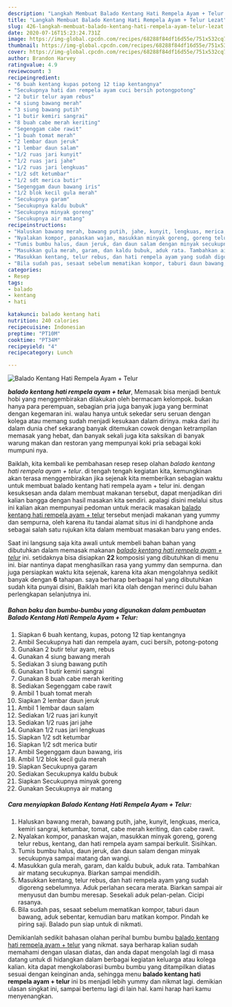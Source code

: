 ```yaml
---
description: "Langkah Membuat Balado Kentang Hati Rempela Ayam + Telur Lezat"
title: "Langkah Membuat Balado Kentang Hati Rempela Ayam + Telur Lezat"
slug: 426-langkah-membuat-balado-kentang-hati-rempela-ayam-telur-lezat
date: 2020-07-16T15:23:24.731Z
image: https://img-global.cpcdn.com/recipes/68288f84df16d55e/751x532cq70/balado-kentang-hati-rempela-ayam-telur-foto-resep-utama.jpg
thumbnail: https://img-global.cpcdn.com/recipes/68288f84df16d55e/751x532cq70/balado-kentang-hati-rempela-ayam-telur-foto-resep-utama.jpg
cover: https://img-global.cpcdn.com/recipes/68288f84df16d55e/751x532cq70/balado-kentang-hati-rempela-ayam-telur-foto-resep-utama.jpg
author: Brandon Harvey
ratingvalue: 4.9
reviewcount: 3
recipeingredient:
- "6 buah kentang kupas potong 12 tiap kentangnya"
- "Secukupnya hati dan rempela ayam cuci bersih potongpotong"
- "2 butir telur ayam rebus"
- "4 siung bawang merah"
- "3 siung bawang putih"
- "1 butir kemiri sangrai"
- "8 buah cabe merah keriting"
- "Segenggam cabe rawit"
- "1 buah tomat merah"
- "2 lembar daun jeruk"
- "1 lembar daun salam"
- "1/2 ruas jari kunyit"
- "1/2 ruas jari jahe"
- "1/2 ruas jari lengkuas"
- "1/2 sdt ketumbar"
- "1/2 sdt merica butir"
- "Segenggam daun bawang iris"
- "1/2 blok kecil gula merah"
- "Secukupnya garam"
- "Secukupnya kaldu bubuk"
- "Secukupnya minyak goreng"
- "Secukupnya air matang"
recipeinstructions:
- "Haluskan bawang merah, bawang putih, jahe, kunyit, lengkuas, merica, kemiri sangrai, ketumbar, tomat, cabe merah keriting, dan cabe rawit."
- "Nyalakan kompor, panaskan wajan, masukkan minyak goreng, goreng telur rebus, kentang, dan hati rempela ayam sampai berkulit. Sisihkan."
- "Tumis bumbu halus, daun jeruk, dan daun salam dengan minyak secukupnya sampai matang dan wangi."
- "Masukkan gula merah, garam, dan kaldu bubuk, aduk rata. Tambahkan air matang secukupnya. Biarkan sampai mendidih."
- "Masukkan kentang, telur rebus, dan hati rempela ayam yang sudah digoreng sebelumnya. Aduk perlahan secara merata. Biarkan sampai air menyusut dan bumbu meresap. Sesekali aduk pelan-pelan. Cicipi rasanya."
- "Bila sudah pas, sesaat sebelum mematikan kompor, taburi daun bawang, aduk sebentar, kemudian baru matikan kompor. Pindah ke piring saji. Balado pun siap untuk di nikmati."
categories:
- Resep
tags:
- balado
- kentang
- hati

katakunci: balado kentang hati 
nutrition: 240 calories
recipecuisine: Indonesian
preptime: "PT10M"
cooktime: "PT34M"
recipeyield: "4"
recipecategory: Lunch

---
```



![Balado Kentang Hati Rempela Ayam + Telur](https://img-global.cpcdn.com/recipes/68288f84df16d55e/751x532cq70/balado-kentang-hati-rempela-ayam-telur-foto-resep-utama.jpg)

<b><i>balado kentang hati rempela ayam + telur</i></b>, Memasak bisa menjadi bentuk hobi yang menggembirakan dilakukan oleh bermacam kelompok. bukan hanya para perempuan, sebagian pria juga banyak juga yang berminat dengan kegemaran ini. walau hanya untuk sekedar seru seruan dengan kolega atau memang sudah menjadi kesukaan dalam dirinya. maka dari itu dalam dunia chef sekarang banyak ditemukan cowok dengan ketrampilan memasak yang hebat, dan banyak sekali juga kita saksikan di banyak warung makan dan restoran yang mempunyai koki pria sebagai koki mumpuni nya.



Baiklah, kita kembali ke pembahasan resep resep olahan <i>balado kentang hati rempela ayam + telur</i>. di tengah tengah kegiatan kita, kemungkinan akan terasa menggembirakan jika sejenak kita memberikan sebagian waktu untuk membuat balado kentang hati rempela ayam + telur ini. dengan kesuksesan anda dalam membuat makanan tersebut, dapat menjadikan diri kalian bangga dengan hasil masakan kita sendiri. apalagi disini melalui situs ini kalian akan mempunyai pedoman untuk meracik masakan <u>balado kentang hati rempela ayam + telur</u> tersebut menjadi makanan yang yummy dan sempurna, oleh karena itu tandai alamat situs ini di handphone anda sebagai salah satu rujukan kita dalam membuat masakan baru yang endes.


Saat ini langsung saja kita awali untuk membeli bahan bahan yang dibutuhkan dalam memasak makanan <u><i>balado kentang hati rempela ayam + telur</i></u> ini. setidaknya bisa disiapkan <b>22</b> komposisi yang dibutuhkan di menu ini. biar nantinya dapat menghasilkan rasa yang yummy dan sempurna. dan juga persiapkan waktu kita sejenak, karena kita akan mengolahnya sedikit banyak dengan <b>6</b> tahapan. saya berharap berbagai hal yang dibutuhkan sudah kita punyai disini, Baiklah mari kita olah dengan merinci dulu bahan perlengkapan selanjutnya ini.

<!--inarticleads1-->

##### Bahan baku dan bumbu-bumbu yang digunakan dalam pembuatan Balado Kentang Hati Rempela Ayam + Telur:

1. Siapkan 6 buah kentang, kupas, potong 12 tiap kentangnya
1. Ambil Secukupnya hati dan rempela ayam, cuci bersih, potong-potong
1. Gunakan 2 butir telur ayam, rebus
1. Gunakan 4 siung bawang merah
1. Sediakan 3 siung bawang putih
1. Gunakan 1 butir kemiri sangrai
1. Gunakan 8 buah cabe merah keriting
1. Sediakan Segenggam cabe rawit
1. Ambil 1 buah tomat merah
1. Siapkan 2 lembar daun jeruk
1. Ambil 1 lembar daun salam
1. Sediakan 1/2 ruas jari kunyit
1. Sediakan 1/2 ruas jari jahe
1. Gunakan 1/2 ruas jari lengkuas
1. Siapkan 1/2 sdt ketumbar
1. Siapkan 1/2 sdt merica butir
1. Ambil Segenggam daun bawang, iris
1. Ambil 1/2 blok kecil gula merah
1. Siapkan Secukupnya garam
1. Sediakan Secukupnya kaldu bubuk
1. Siapkan Secukupnya minyak goreng
1. Gunakan Secukupnya air matang




<!--inarticleads2-->

##### Cara menyiapkan Balado Kentang Hati Rempela Ayam + Telur:

1. Haluskan bawang merah, bawang putih, jahe, kunyit, lengkuas, merica, kemiri sangrai, ketumbar, tomat, cabe merah keriting, dan cabe rawit.
1. Nyalakan kompor, panaskan wajan, masukkan minyak goreng, goreng telur rebus, kentang, dan hati rempela ayam sampai berkulit. Sisihkan.
1. Tumis bumbu halus, daun jeruk, dan daun salam dengan minyak secukupnya sampai matang dan wangi.
1. Masukkan gula merah, garam, dan kaldu bubuk, aduk rata. Tambahkan air matang secukupnya. Biarkan sampai mendidih.
1. Masukkan kentang, telur rebus, dan hati rempela ayam yang sudah digoreng sebelumnya. Aduk perlahan secara merata. Biarkan sampai air menyusut dan bumbu meresap. Sesekali aduk pelan-pelan. Cicipi rasanya.
1. Bila sudah pas, sesaat sebelum mematikan kompor, taburi daun bawang, aduk sebentar, kemudian baru matikan kompor. Pindah ke piring saji. Balado pun siap untuk di nikmati.




Demikianlah sedikit bahasan olahan perihal bumbu bumbu <u>balado kentang hati rempela ayam + telur</u> yang nikmat. saya berharap kalian sudah memahami dengan ulasan diatas, dan anda dapat mengolah lagi di masa datang untuk di hidangkan dalam berbagai kegiatan keluarga atau kolega kalian. kita dapat mengkolaborasi bumbu bumbu yang ditampilkan diatas sesuai dengan keinginan anda, sehingga menu <b>balado kentang hati rempela ayam + telur</b> ini bs menjadi lebih yummy dan nikmat lagi. demikian ulasan singkat ini, sampai bertemu lagi di lain hal. kami harap hari kamu menyenangkan.
